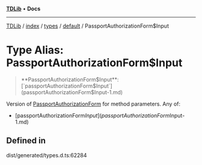 [**TDLib**](../../../../../../README.md) • **Docs**

***

[TDLib](../../../../../../modules.md) / [index](../../../../../README.md) / [types](../../../README.md) / [default](../README.md) / PassportAuthorizationForm$Input

# Type Alias: PassportAuthorizationForm$Input

> **PassportAuthorizationForm$Input**: [`passportAuthorizationForm$Input`](passportAuthorizationForm$Input-1.md)

Version of [PassportAuthorizationForm](PassportAuthorizationForm.md) for method parameters.
Any of:
- [passportAuthorizationForm$Input](passportAuthorizationForm$Input-1.md)

## Defined in

dist/generated/types.d.ts:62284
